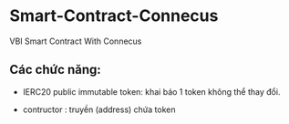 # Smart-Contract-Connecus
VBI Smart Contract With Connecus

## Các chức năng: 

* IERC20 public immutable token: khai báo 1 token không thể thay đổi. 
    
* contructor : truyền (address) chứa token
